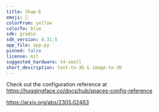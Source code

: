 ```yaml
---
title: Shap-E
emoji: 🧢
colorFrom: yellow
colorTo: blue
sdk: gradio
sdk_version: 4.31.5
app_file: app.py
pinned: false
license: mit
suggested_hardware: t4-small
short_description: text-to-3D & image-to-3D
---
```


Check out the configuration reference at https://huggingface.co/docs/hub/spaces-config-reference

https://arxiv.org/abs/2305.02463
